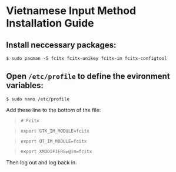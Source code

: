 # Vietnamese Input Method Installation Guide

## Install neccessary packages:

`$ sudo pacman -S fcitx fcitx-unikey fcitx-im fcitx-configtool`

## Open `/etc/profile` to define the evironment variables:

`$ sudo nano /etc/profile`

Add these line to the bottom of the file:

>`# Fcitx`

>`export GTK_IM_MODULE=fcitx`

>`export QT_IM_MODULE=fcitx`

>`export XMODIFIERS=@im=fcitx`

Then log out and log back in.
